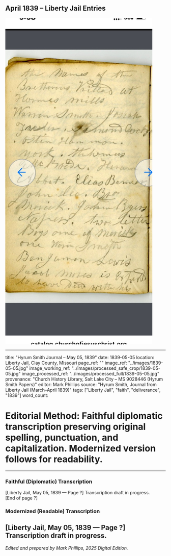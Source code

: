 ## April 1839 – Liberty Jail Entries

![Manuscript page thumbnail](../images/1839-05-05.jpg)

---
title: "Hyrum Smith Journal – May 05, 1839"
date: 1839-05-05
location: Liberty Jail, Clay County, Missouri
page_ref: ""
image_ref: "../images/1839-05-05.jpg"
image_working_ref: "../images/processed_safe_crop/1839-05-05.jpg"
image_processed_ref: "../images/processed_full/1839-05-05.jpg"
provenance: "Church History Library, Salt Lake City – MS 9028446 (Hyrum Smith Papers)"
editor: Mark Phillips
source: "Hyrum Smith, Journal from Liberty Jail (March–April 1839)"
tags: ["Liberty Jail", "faith", "deliverance", "1839"]
word_count:
# Editorial Method: Faithful diplomatic transcription preserving original spelling, punctuation, and capitalization. Modernized version follows for readability.
---

### Faithful (Diplomatic) Transcription
[Liberty Jail, May 05, 1839 — Page ?]
Transcription draft in progress.  
[End of page ?]

### Modernized (Readable) Transcription
[Liberty Jail, May 05, 1839 — Page ?]  
Transcription draft in progress.
---
*Edited and prepared by Mark Phillips, 2025 Digital Edition.*
